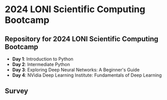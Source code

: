 # 2024 LONI Scientific Computing Bootcamp

## Repository for 2024 LONI Scientific Computing Bootcamp

* **Day 1**: Introduction to Python
* **Day 2**: Intermediate Python
* **Day 3**: Exploring Deep Neural Networks: A Beginner's Guide
* **Day 4**: NVidia Deep Learning Institute: Fundamentals of Deep Learning

## Survey
<!--
[Bootcamp Survey Link](https://forms.office.com/r/DPxJ8ZZWGH)
-->
